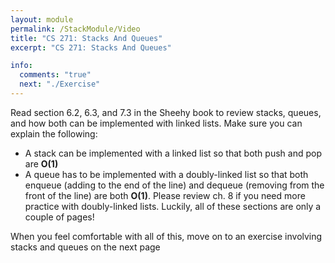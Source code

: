 ```yaml
---
layout: module
permalink: /StackModule/Video
title: "CS 271: Stacks And Queues"
excerpt: "CS 271: Stacks And Queues"

info:
  comments: "true"
  next: "./Exercise"
---
```


<p>
Read section 6.2, 6.3, and 7.3 in the Sheehy book to review stacks, queues, and how both can be implemented with linked lists.  Make sure you can explain the following:
<Ul>
<li>A stack can be implemented with a linked list so that both push and pop are <b>O(1)</b></li>
<li>A queue has to be implemented with a doubly-linked list so that both enqueue (adding to the end of the line) and dequeue (removing from the front of the line) are both <b>O(1)</b>.  Please review ch. 8 if you need more practice with doubly-linked lists.  Luckily, all of these sections are only a couple of pages!</li>
</ul>
</p>

<p>
When you feel comfortable with all of this, move on to an exercise involving stacks and queues on the next page
</p>
